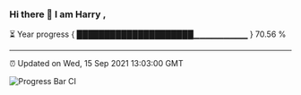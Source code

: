 ### Hi there 👋 I am Harry , 

⏳ Year progress { █████████████████████▁▁▁▁▁▁▁▁▁ } 70.56 %

---

⏰ Updated on Wed, 15 Sep 2021 13:03:00 GMT

![Progress Bar CI](https://github.com/duykhang68/duykhang68/workflows/Progress%20Bar%20CI/badge.svg)
